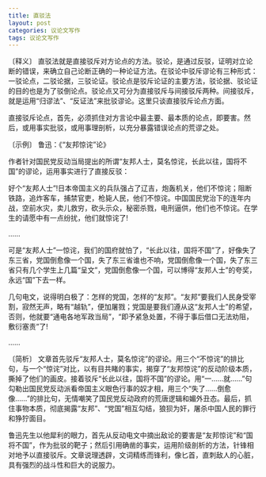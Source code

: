 ```yaml
---
title: 直驳法
layout: post
categories: 议论文写作
tags: 议论文写作
---
```


〔释义〕 直驳法就是直接驳斥对方论点的方法。驳论，是通过反驳，证明对立论断的错误，来确立自己论断正确的一种论证方法。在驳论中驳斥谬论有三种形式：一驳论点，二驳论据，三驳论证。驳论点是驳斥论证的主要方法，驳论据、驳论证的目的也是为了驳倒论点。驳论点又可分为直接驳斥与间接驳斥两种。间接驳斥，就是运用“归谬法”、“反证法”来批驳谬论。这里只谈直接驳斥论点方面。

直接驳斥论点，首先，必须抓住对方言论中最主要、最本质的论点，即要害。然后，或用事实批驳，或用事理剖析，以充分暴露错误论点的荒谬之处。

〔示例〕 鲁迅：《“友邦惊诧”论》

作者针对国民党反动当局提出的所谓“友邦人士，莫名惊诧，长此以往，国将不国”的谬论，运用事实进行了直接反驳：

好个“友邦人士”!日本帝国主义的兵队强占了辽吉，炮轰机关，他们不惊诧；阻断铁路，追炸客车，捕禁官吏，枪毙人民，他们不惊诧。中国国民党治下的连年内战，空前水灾，卖儿救穷，砍头示众，秘密杀戮，电刑逼供，他们也不惊诧。在学生的请愿中有一点纷扰，他们就惊诧了!

……

可是“友邦人士”一惊诧，我们的国府就怕了，“长此以往，国将不国”了，好像失了东三省，党国倒愈像一个国，失了东三省谁也不响，党国倒愈像一个国，失了东三省只有几个学生上几篇“呈文”，党国倒愈像一个国，可以博得“友邦人士”的夸奖，永远“国”下去一样。

几句电文，说得明白极了：怎样的党国，怎样的“友邦”。“友邦”要我们人民身受宰割，寂然无声，略有“越轨”，便加屠戮；党国是要我们遵从这“友邦人士”的希望，否则，他就要“通电各地军政当局”，“即予紧急处置，不得于事后借口无法劝阻，敷衍塞责”了!

……

〔简析〕 文章首先驳斥“友邦人士，莫名惊诧”的谬论。用三个“不惊诧”的排比句，与一个“惊诧”对比，以有目共睹的事实，揭穿了“友邦惊诧”的反动阶级本质，撕掉了他们的画皮。接着驳斥“长此以往，国将不国”的谬论。用“一……就……”句勾勒出国民党反动派看帝国主义眼色行事的奴才相，用三个“失了……倒愈像……”的排比句，无情嘲笑了国民党反动政府的荒唐逻辑和媚外丑态。最后，抓住事物本质，彻底揭露“友邦”、“党国”相互勾结，狼狈为奸，屠杀中国人民的罪行和狰狞面目。

鲁迅先生以他犀利的眼力，首先从反动电文中摘出敌论的要害是“友邦惊诧”和“国将不国”，作为批驳的靶子；然后引用确凿的事实，运用阶级剖析的方法，针锋相对地予以直接驳斥。文章说理透辟，文词精练而锋利，像匕首，直刺敌人的心脏，具有强烈的战斗性和巨大的说服力。 